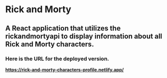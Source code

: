 # Rick and Morty

## A React application that utilizes the rickandmortyapi to display information about all Rick and Morty characters.

### Here is the URL for the deployed version.
__https://rick-and-morty-characters-profile.netlify.app/__
